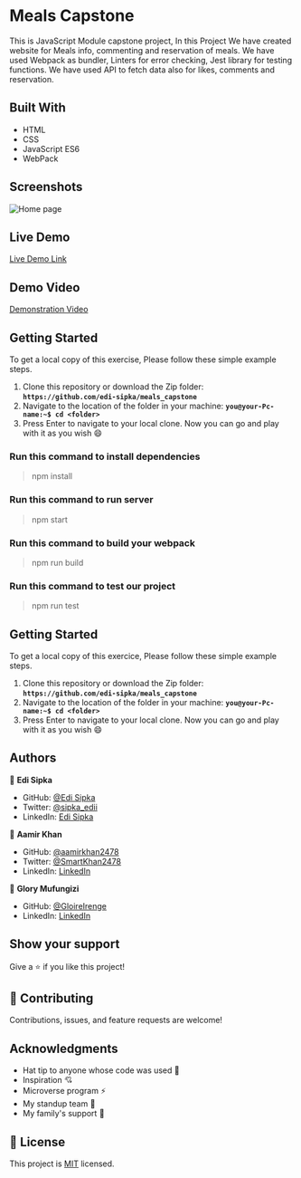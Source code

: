 # Meals Capstone

This is JavaScript Module capstone project,
In this Project We have created website for Meals info, commenting and reservation of meals.
We have used Webpack as bundler,
Linters for error checking,
Jest library for testing functions.
We have used API to fetch data also for likes, comments and reservation.

## Built With

- HTML
- CSS
- JavaScript ES6
- WebPack

## Screenshots
![Home page](./src/Assets/Images/Homepage.png)
## Live Demo

[Live Demo Link](https://edi-sipka.github.io/meals_capstone/dist/)

## Demo Video

[Demonstration Video](https://drive.google.com/file/d/1aVRfENYXQBSB4Cog9c5NW-hVM7PzEYnz/view?usp=sharing)

## Getting Started

To get a local copy of this exercise, Please follow these simple example steps.

1. Clone this repository or download the Zip folder:
   **`https://github.com/edi-sipka/meals_capstone`**
2. Navigate to the location of the folder in your machine:
   **`you@your-Pc-name:~$ cd <folder>`**
3. Press Enter to navigate to your local clone.
   Now you can go and play with it as you wish :smile:

### Run this command to install dependencies

> npm install

### Run this command to run server

> npm start

### Run this command to build your webpack

> npm run build
> 
### Run this command to test our project

> npm run test

## Getting Started

To get a local copy of this exercice, Please follow these simple example steps.

1. Clone this repository or download the Zip folder:
   **`https://github.com/edi-sipka/meals_capstone`**
2. Navigate to the location of the folder in your machine:
   **`you@your-Pc-name:~$ cd <folder>`**
3. Press Enter to navigate to your local clone.
   Now you can go and play with it as you wish :smile:

## Authors

:bust_in_silhouette: **Edi Sipka**

- GitHub: [
  @Edi Sipka
  ](https://github.com/edi-sipka)
- Twitter: [@sipka_edii](https://twitter.com/sipka_edii)
- LinkedIn: [Edi Sipka](https://www.linkedin.com/in/edi-%C5%A1ipka-5b681b202/)

:bust_in_silhouette: **Aamir Khan**

- GitHub: [@aamirkhan2478](https://github.com/aamirkhan2478)
- Twitter: [@SmartKhan2478](https://twitter.com/SmartKhan2478)
- LinkedIn: [LinkedIn](https://www.linkedin.com/in/aamir-khan-302a44237/)

:bust_in_silhouette: **Glory Mufungizi**

- GitHub: [@GloireIrenge](https://github.com/GloireIrenge)
- LinkedIn: [LinkedIn](https://www.linkedin.com/in/glory-mufungizi-678940202/)

## Show your support

Give a :star:️ if you like this project!

## :handshake: Contributing

Contributions, issues, and feature requests are welcome!

## Acknowledgments

- Hat tip to anyone whose code was used :beginner:
- Inspiration :cupid:
- Microverse program :zap:
- My standup team :bow_and_arrow:
- My family's support :raised_hands:

## :memo: License

This project is [MIT](./LICENSE) licensed.
